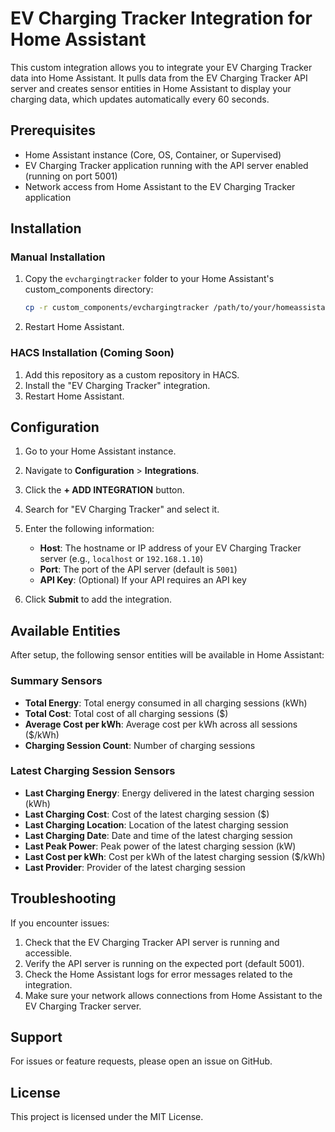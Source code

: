 # EV Charging Tracker Integration for Home Assistant

This custom integration allows you to integrate your EV Charging Tracker data into Home Assistant. It pulls data from the EV Charging Tracker API server and creates sensor entities in Home Assistant to display your charging data, which updates automatically every 60 seconds.

## Prerequisites

- Home Assistant instance (Core, OS, Container, or Supervised)
- EV Charging Tracker application running with the API server enabled (running on port 5001)
- Network access from Home Assistant to the EV Charging Tracker application

## Installation

### Manual Installation

1. Copy the `evchargingtracker` folder to your Home Assistant's custom_components directory:
   ```bash
   cp -r custom_components/evchargingtracker /path/to/your/homeassistant/custom_components/
   ```

2. Restart Home Assistant.

### HACS Installation (Coming Soon)

1. Add this repository as a custom repository in HACS.
2. Install the "EV Charging Tracker" integration.
3. Restart Home Assistant.

## Configuration

1. Go to your Home Assistant instance.
2. Navigate to **Configuration** > **Integrations**.
3. Click the **+ ADD INTEGRATION** button.
4. Search for "EV Charging Tracker" and select it.
5. Enter the following information:
   - **Host**: The hostname or IP address of your EV Charging Tracker server (e.g., `localhost` or `192.168.1.10`)
   - **Port**: The port of the API server (default is `5001`)
   - **API Key**: (Optional) If your API requires an API key

6. Click **Submit** to add the integration.

## Available Entities

After setup, the following sensor entities will be available in Home Assistant:

### Summary Sensors
- **Total Energy**: Total energy consumed in all charging sessions (kWh)
- **Total Cost**: Total cost of all charging sessions ($)
- **Average Cost per kWh**: Average cost per kWh across all sessions ($/kWh)
- **Charging Session Count**: Number of charging sessions

### Latest Charging Session Sensors
- **Last Charging Energy**: Energy delivered in the latest charging session (kWh)
- **Last Charging Cost**: Cost of the latest charging session ($)
- **Last Charging Location**: Location of the latest charging session
- **Last Charging Date**: Date and time of the latest charging session
- **Last Peak Power**: Peak power of the latest charging session (kW)
- **Last Cost per kWh**: Cost per kWh of the latest charging session ($/kWh)
- **Last Provider**: Provider of the latest charging session

## Troubleshooting

If you encounter issues:

1. Check that the EV Charging Tracker API server is running and accessible.
2. Verify the API server is running on the expected port (default 5001).
3. Check the Home Assistant logs for error messages related to the integration.
4. Make sure your network allows connections from Home Assistant to the EV Charging Tracker server.

## Support

For issues or feature requests, please open an issue on GitHub.

## License

This project is licensed under the MIT License.